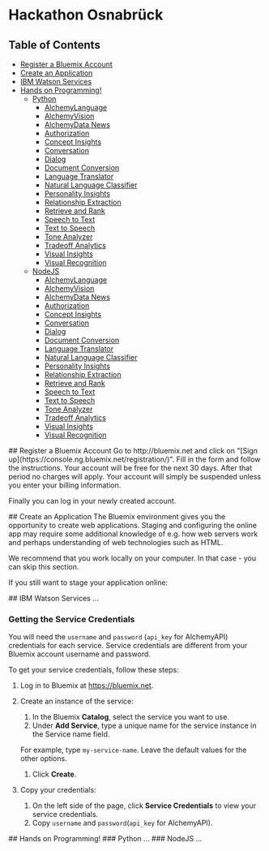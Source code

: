 # Hackathon Osnabrück

## Table of Contents
  * [Register a Bluemix Account](#bluemixlogin)
  * [Create an Application](#createapp)
  * [IBM Watson Services](#services)
  * [Hands on Programming!](#programming)
    * [Python](#python)
      * [AlchemyLanguage](#alchemylanguage)
      * [AlchemyVision](#alchemyvision)
      * [AlchemyData News](#alchemydata-news)
      * [Authorization](#authorization)
      * [Concept Insights](#concept-insights)
      * [Conversation](#conversation)
      * [Dialog](#dialog)
      * [Document Conversion](#document-conversion)
      * [Language Translator](#language-translator)
      * [Natural Language Classifier](#natural-language-classifier)
      * [Personality Insights](#personality-insights)
      * [Relationship Extraction](#relationship-extraction)
      * [Retrieve and Rank](#retrieve-and-rank)
      * [Speech to Text](#speech-to-text)
      * [Text to Speech](#text-to-speech)
      * [Tone Analyzer](#tone-analyzer)
      * [Tradeoff Analytics](#tradeoff-analytics)
      * [Visual Insights](#visual-insights)
      * [Visual Recognition](#visual-recognition)
    * [NodeJS](#nodejs)
      * [AlchemyLanguage](#alchemylanguage2)
      * [AlchemyVision](#alchemyvision2)
      * [AlchemyData News](#alchemydata-news2)
      * [Authorization](#authorization2)
      * [Concept Insights](#concept-insights2)
      * [Conversation](#conversation2)
      * [Dialog](#dialog2)
      * [Document Conversion](#document-conversion2)
      * [Language Translator](#language-translator2)
      * [Natural Language Classifier](#natural-language-classifier2)
      * [Personality Insights](#personality-insights2)
      * [Relationship Extraction](#relationship-extraction2)
      * [Retrieve and Rank](#retrieve-and-rank2)
      * [Speech to Text](#speech-to-text2)
      * [Text to Speech](#text-to-speech2)
      * [Tone Analyzer](#tone-analyzer2)
      * [Tradeoff Analytics](#tradeoff-analytics2)
      * [Visual Insights](#visual-insights2)
      * [Visual Recognition](#visual-recognition2)

<a name="bluemixlogin" />
## Register a Bluemix Account
Go to http://bluemix.net and click on "[Sign up](https://console.ng.bluemix.net/registration/)". Fill in the form and follow the instructions. Your account will be free for the next 30 days. After that period no charges will apply. Your account will simply be suspended unless you enter your billing information.

Finally you can log in your newly created account.


<a name="createapp" />
## Create an Application
The Bluemix environment gives you the opportunity to create web applications. Staging and configuring the online app may require some additional knowledge of e.g. how web servers work and perhaps understanding of web technologies such as HTML.

We recommend that you work locally on your computer. In that case - you can skip this section.

If you still want to stage your application online: 



<a name="services" />
## IBM Watson Services
...

### Getting the Service Credentials
You will need the `username` and `password` (`api_key` for AlchemyAPI) credentials for each service. Service credentials are different from your Bluemix account username and password.

To get your service credentials, follow these steps:
 1. Log in to Bluemix at https://bluemix.net.

 1. Create an instance of the service:
     1. In the Bluemix **Catalog**, select the service you want to use.
     1. Under **Add Service**, type a unique name for the service instance in the Service name field.
     
     For example, type `my-service-name`. Leave the default values for the other options.
     1. Click **Create**.

 1. Copy your credentials:
     1. On the left side of the page, click **Service Credentials** to view your service credentials.
     1. Copy `username` and `password`(`api_key` for AlchemyAPI).

<a name="programming" />
## Hands on Programming!

<a name="python" />
### Python
...

<a name="nodejs" />
### NodeJS
...
